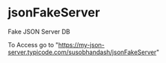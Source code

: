 # jsonFakeServer
Fake JSON Server DB

To Access go to "https://my-json-server.typicode.com/susobhandash/jsonFakeServer"
